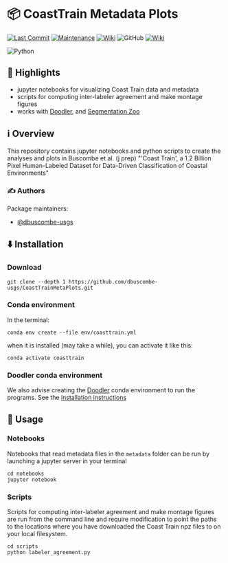 # 📦 CoastTrain Metadata Plots
[![Last Commit](https://img.shields.io/github/last-commit/dbuscombe-usgs/CoastTrainMetaPlots)](
https://github.com/dbuscombe-usgs/CoastTrainMetaPlots/commits/main)
[![Maintenance](https://img.shields.io/badge/Maintained%3F-yes-green.svg)](https://github.com/dbuscombe-usgs/CoastTrainMetaPlots/graphs/commit-activity)
[![Wiki](https://img.shields.io/badge/wiki-documentation-forestgreen)](https://github.com/dbuscombe-usgs/CoastTrainMetaPlots/wiki)
![GitHub](https://img.shields.io/github/license/dbuscombe-usgs/CoastTrainMetaPlots)
[![Wiki](https://img.shields.io/badge/discussion-active-forestgreen)](https://github.com/dbuscombe-usgs/CoastTrainMetaPlots/discussions)

![Python](https://img.shields.io/badge/python-3670A0?style=for-the-badge&logo=python&logoColor=ffdd54)

## 🌟 Highlights
- jupyter notebooks for visualizing Coast Train data and metadata
- scripts for computing inter-labeler agreement and make montage figures
- works with [Doodler](https://github.com/dbuscombe-usgs/dash_doodler), and [Segmentation Zoo](https://github.com/dbuscombe-usgs/segmentation_zoo)

## ℹ️ Overview
This repository contains jupyter notebooks and python scripts to create the analyses and plots in Buscombe et al. (j prep) "'Coast Train', a 1.2 Billion Pixel Human-Labeled Dataset for Data-Driven Classification of Coastal Environments"


### ✍️ Authors

Package maintainers:
* [@dbuscombe-usgs](https://github.com/dbuscombe-usgs)


## ⬇️ Installation

### Download 

```
git clone --depth 1 https://github.com/dbuscombe-usgs/CoastTrainMetaPlots.git
```

### Conda environment 

In the terminal:

```
conda env create --file env/coasttrain.yml
```

when it is installed (may take a while), you can activate it like this:

```
conda activate coasttrain
```

### Doodler conda environment 
We also advise creating the [Doodler](https://github.com/dbuscombe-usgs/dash_doodler) conda environment to run the programs. See the [installation instructions](https://github.com/dbuscombe-usgs/dash_doodler#%EF%B8%8F-installation)


## 🚀 Usage

### Notebooks 
Notebooks that read metadata files in the `metadata` folder can be run by launching a jupyter server in your terminal

```
cd notebooks
jupyter notebook
```

### Scripts
Scripts for computing inter-labeler agreement and make montage figures are run from the command line and require modification to point the paths to the locations where you have downloaded the Coast Train npz files to on your local filesystem.

```
cd scripts 
python labeler_agreement.py
```


